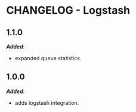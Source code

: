 # CHANGELOG - Logstash

## 1.1.0

***Added***:

* expanded queue statistics.

## 1.0.0

***Added***:

* adds logstash integration.
